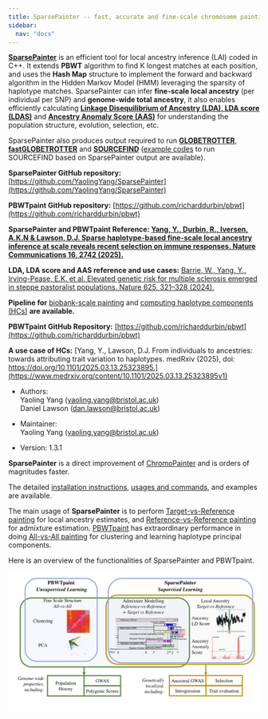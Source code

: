 ```yaml
---
title: SparsePainter -- fast, accurate and fine-scale chromosome painting software
sidebar:
  nav: "docs"
---
```


[**SparsePainter**](https://github.com/YaolingYang/SparsePainter) is an efficient tool for local ancestry inference (LAI) coded in C++. It extends **PBWT** algorithm to find K longest matches at each position, and uses the **Hash Map** structure to implement the forward and backward algorithm in the Hidden Markov Model (HMM) leveraging the sparsity of haplotype matches. SparsePainter can infer **fine-scale local ancestry** (per individual per SNP) and **genome-wide total ancestry**, it also enables efficiently calculating [**Linkage Disequilibrium of Ancestry (LDA), LDA score (LDAS)**](https://github.com/YaolingYang/LDAandLDAscore) and [**Ancestry Anomaly Score (AAS)**](https://github.com/danjlawson/ms_paper) for understanding the population structure, evolution, selection, etc.

SparsePainter also produces output required to run [**GLOBETROTTER**](https://github.com/hellenthal-group-UCL/GLOBETROTTER), [**fastGLOBETROTTER**](https://github.com/hellenthal-group-UCL/fastGLOBETROTTER) and [**SOURCEFIND**](https://github.com/will-camb/misc/blob/main/sparsepainter2sourcefind.py) ([example codes](https://github.com/will-camb/misc/blob/main/sparsepainter2sourcefind.py) to run SOURCEFIND based on SparsePainter output are available).   

**SparsePainter GitHub repository:** [https://github.com/YaolingYang/SparsePainter](https://github.com/YaolingYang/SparsePainter)

**PBWTpaint GitHub repository:** [https://github.com/richarddurbin/pbwt](https://github.com/richarddurbin/pbwt)

**SparsePainter and PBWTpaint Reference: [Yang, Y., Durbin, R., Iversen, A.K.N & Lawson, D.J. Sparse haplotype-based fine-scale local ancestry inference at scale reveals recent selection on immune responses. Nature Communications 16, 2742 (2025).](https://www.nature.com/articles/s41467-025-57601-3)**

**LDA, LDA score and AAS reference and use cases:** [Barrie, W., Yang, Y., Irving-Pease, E.K. et al. Elevated genetic risk for multiple sclerosis emerged in steppe pastoralist populations. Nature 625, 321–328 (2024).](https://www.nature.com/articles/s41586-023-06618-z)

**Pipeline for** [biobank-scale painting](https://github.com/YaolingYang/SparsePainter/tree/main/painting-pipeline/standard%20painting) and [computing haplotype components (HCs)](https://github.com/YaolingYang/SparsePainter/tree/main/painting-pipeline/Compute%20haplotype%20components%20(HCs)) **are available.**

**PBWTpaint GitHub Repository:** [https://github.com/richarddurbin/pbwt](https://github.com/richarddurbin/pbwt)

**A use case of HCs:** [Yang, Y., Lawson, D.J. From individuals to ancestries: towards attributing trait variation to haplotypes. medRxiv (2025), doi: https://doi.org/10.1101/2025.03.13.25323895.](https://www.medrxiv.org/content/10.1101/2025.03.13.25323895v1)

-   Authors:  
    Yaoling Yang (<yaoling.yang@bristol.ac.uk>)  
    Daniel Lawson (<dan.lawson@bristol.ac.uk>)

-   Maintainer:  
    Yaoling Yang (<yaoling.yang@bristol.ac.uk>)

-   Version: 1.3.1

**SparsePainter** is a direct improvement of [ChromoPainter](https://people.maths.bris.ac.uk/~madjl/finestructure-old/chromopainter_info.html) and is orders of magnitudes faster.

The detailed [installation instructions](https://sparsepainter.github.io/Installation.html), 
[usages and commands](https://sparsepainter.github.io/Usages.html), and examples are available.  

The main usage of **SparsePainter** is to perform [Target-vs-Reference painting](https://sparsepainter.github.io/example/Target-vs-Reference-painting.html) for local ancestry estimates, and
[Reference-vs-Reference painting](https://sparsepainter.github.io/example/Reference-vs-Reference-painting.html) for admixture estimation. [PBWTpaint](https://github.com/richarddurbin/pbwt) has extraordinary performance in doing 
[All-vs-All painting](https://sparsepainter.github.io/example/All-vs-All-painting.html) for clustering and learning haplotype principal components. 

Here is an overview of the functionalities of SparsePainter and PBWTpaint.

![overview](/images/overview.png)

